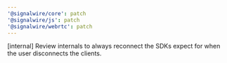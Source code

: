 ```yaml
---
'@signalwire/core': patch
'@signalwire/js': patch
'@signalwire/webrtc': patch
---
```


[internal] Review internals to always reconnect the SDKs expect for when the user disconnects the clients.
